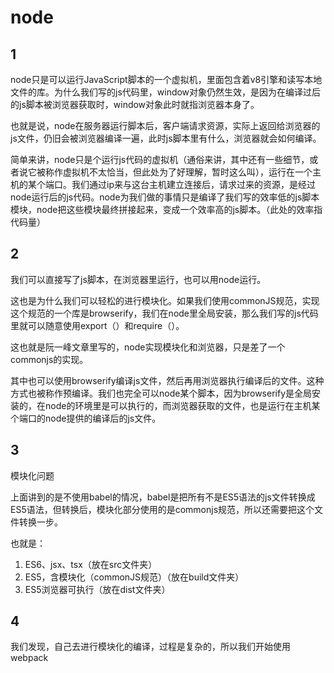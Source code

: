# node

## 1

node只是可以运行JavaScript脚本的一个虚拟机，里面包含着v8引擎和读写本地文件的库。为什么我们写的js代码里，window对象仍然生效，是因为在编译过后的js脚本被浏览器获取时，window对象此时就指浏览器本身了。

也就是说，node在服务器运行脚本后，客户端请求资源，实际上返回给浏览器的js文件，仍旧会被浏览器编译一遍，此时js脚本里有什么，浏览器就会如何编译。

简单来讲，node只是个运行js代码的虚拟机（通俗来讲，其中还有一些细节，或者说它被称作虚拟机不太恰当，但此处为了好理解，暂时这么叫），运行在一个主机的某个端口。我们通过ip来与这台主机建立连接后，请求过来的资源，是经过node运行后的js代码。node为我们做的事情只是编译了我们写的效率低的js脚本模块，node把这些模块最终拼接起来，变成一个效率高的js脚本。（此处的效率指代码量）

## 2

我们可以直接写了js脚本，在浏览器里运行，也可以用node运行。

这也是为什么我们可以轻松的进行模块化。如果我们使用commonJS规范，实现这个规范的一个库是browserify，我们在node里全局安装，那么我们写的js代码里就可以随意使用export（）和require（）。

这也就是阮一峰文章里写的，node实现模块化和浏览器，只是差了一个commonjs的实现。

其中也可以使用browserify编译js文件，然后再用浏览器执行编译后的文件。这种方式也被称作预编译。我们也完全可以node某个脚本，因为browserify是全局安装的，在node的环境里是可以执行的，而浏览器获取的文件，也是运行在主机某个端口的node提供的编译后的js文件。

## 3

模块化问题

上面讲到的是不使用babel的情况，babel是把所有不是ES5语法的js文件转换成ES5语法，但转换后，模块化部分使用的是commonjs规范，所以还需要把这个文件转换一步。

也就是：

1. ES6、jsx、tsx（放在src文件夹）
2. ES5，含模块化（commonJS规范）（放在build文件夹）
3. ES5浏览器可执行（放在dist文件夹）

## 4

我们发现，自己去进行模块化的编译，过程是复杂的，所以我们开始使用webpack

